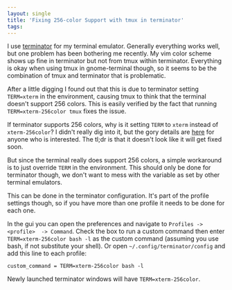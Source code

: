 ```yaml
---
layout: single
title: 'Fixing 256-color Support with tmux in terminator'
tags:
---
```


I use [terminator](http://gnometerminator.blogspot.com/p/introduction.html) for 
my terminal emulator. Generally everything works well, but one problem has been 
bothering me recently. My vim color scheme shows up fine in terminator but not 
from tmux within terminator. Everything is okay when using tmux in 
gnome-terminal though, so it seems to be the combination of tmux and terminator 
that is problematic.

After a little digging I found out that this is due to terminator setting 
`TERM=xterm` in the environment, causing tmux to think that the terminal doesn't 
support 256 colors. This is easily verified by the fact that running 
`TERM=xterm-256color tmux` fixes the issue.

If terminator supports 256 colors, why is it setting `TERM` to `xterm` instead 
of `xterm-256color`? I didn't really dig into it, but the gory details are 
[here](https://bugzilla.gnome.org/show_bug.cgi?id=640940) for anyone who is 
interested. The tl;dr is that it doesn't look like it will get fixed soon.

But since the terminal really does support 256 colors, a simple workaround is to 
just override `TERM` in the environment. This should only be done for terminator 
though, we don't want to mess with the variable as set by other terminal 
emulators.

This can be done in the terminator configuration. It's part of the profile 
settings though, so if you have more than one profile it needs to be done for 
each one.

In the gui you can open the preferences and navigate to `Profiles -> <profile> 
-> Command`. Check the box to run a custom command then enter 
`TERM=xterm-256color bash -l` as the custom command (assuming you use bash, if 
not substitute your shell). Or open `~/.config/terminator/config` and add this 
line to each profile:

    custom_command = TERM=xterm-256color bash -l

Newly launched terminator windows will have `TERM=xterm-256color`.
